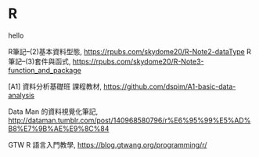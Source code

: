 # R
hello

R筆記–(2)基本資料型態, https://rpubs.com/skydome20/R-Note2-dataType
R筆記–(3)套件與函式, https://rpubs.com/skydome20/R-Note3-function_and_package

[A1] 資料分析基礎班 課程教材, https://github.com/dspim/A1-basic-data-analysis

Data Man 的資料視覺化筆記, http://dataman.tumblr.com/post/140968580796/r%E6%95%99%E5%AD%B8%E7%9B%AE%E9%8C%84

GTW R 語言入門教學, https://blog.gtwang.org/programming/r/

